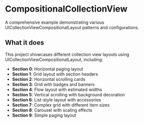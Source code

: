 # CompositionalCollectionView

A comprehensive example demonstrating various UICollectionViewCompositionalLayout patterns and configurations.

## What it does

This project showcases different collection view layouts using UICollectionViewCompositionalLayout, including:

- **Section 0**: Horizontal paging layout
- **Section 1**: Grid layout with section headers
- **Section 2**: Horizontal scrolling cards
- **Section 3**: Grid with badges and banners
- **Section 4**: Flow layout with estimated widths
- **Section 5**: Vertical scrolling with background decoration
- **Section 6**: List-style layout with accessories
- **Section 7**: Complex grid with different item sizes
- **Section 8**: Carousel with scaling effects
- **Section 9**: Simple paging layout

